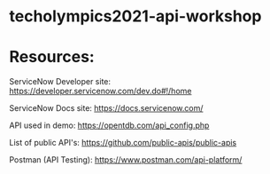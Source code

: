 # techolympics2021-api-workshop

# Resources:
ServiceNow Developer site: https://developer.servicenow.com/dev.do#!/home

ServiceNow Docs site: https://docs.servicenow.com/

API used in demo: https://opentdb.com/api_config.php

List of public API's: https://github.com/public-apis/public-apis

Postman (API Testing): https://www.postman.com/api-platform/
